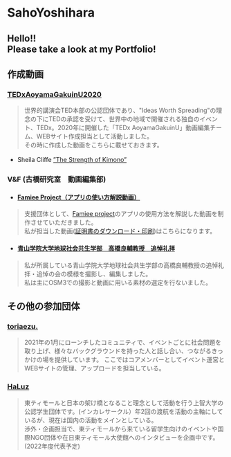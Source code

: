 # SahoYoshihara
## Hello!!<br>Please take a look at my Portfolio!

## 作成動画
### [TEDxAoyamaGakuinU2020](https://www.facebook.com/tedxaogaku17/?ref=page_internal)
> 世界的講演会TED本部の公認団体であり、"Ideas Worth Spreading"の理念の下にTEDの承認を受けて、世界中の地域で開催される独自のイベント、TEDx。2020年に開催した「TEDx AoyamaGakuinU」動画編集チーム、WEBサイト作成担当として活動しました。<br>その時に作成した動画をこちらに載せておきます。
* Sheila Cliffe [”The Strength of Kimono”](https://youtu.be/lkgamOm8adE)　

### V&F (古橋研究室　動画編集部)
* #### [Famiee Project（アプリの使い方解説動画）](https://youtube.com/playlist?list=PLD4_n-P_8EEd3Lf5Ncs3Ia_sylAfF3ljZ)
> 支援団体として、[Famiee project](https://www.famiee.com/top/)のアプリの使用方法を解説した動画を制作させていただきました。<br>私が担当した動画([証明書のダウンロード・印刷](https://youtu.be/KY-s03fM5iE?list=PLD4_n-P_8EEd3Lf5Ncs3Ia_sylAfF3ljZ))はこちらになります。

* #### [青山学院大学地球社会共生学部　高橋良輔教授　追悼礼拝](https://youtu.be/SuKt5RLlFiA)
> 私が所属している青山学院大学地球社会共生学部の高橋良輔教授の追悼礼拝・追悼の会の模様を撮影し、編集しました。<br>私は主にOSM3での撮影と動画に用いる素材の選定を行ないました。

## その他の参加団体
### [toriaezu.](https://www.toriaezu.org)
>2021年の1月にローンチしたコミュニティで、イベントごとに社会問題を取り上げ、様々なバックグラウンドを持った人と話し合い、つながるきっかけの場を提供しています。
>ここではコアメンバーとしてイベント運営とWEBサイトの管理、アップロードを担当している。

### [HaLuz](https://www.facebook.com/haluz2014/)
>東ティモールと日本の架け橋となること理念として活動を行う上智大学の公認学生団体です。(インカレサークル）年2回の渡航を活動の主軸にしているが、現在は国内の活動をメインとしている。<br>渉外・企画担当で、東ティモールから来ている留学生向けのイベントや国際NGO団体や在日東ティモール大使館へのインタビューを企画中です。(2022年度代表予定)
